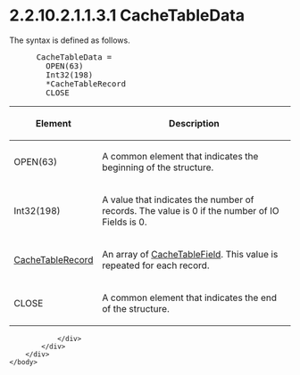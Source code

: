 <html dir="LTR" xmlns:mshelp="http://msdn.microsoft.com/mshelp" xmlns:ddue="http://ddue.schemas.microsoft.com/authoring/2003/5" xmlns:xlink="http://www.w3.org/1999/xlink" xmlns:tool="http://www.microsoft.com/tooltip">
    <head>
        <meta http-equiv="Content-Type" content="text/html; CHARSET=utf-8"></meta>
        <meta name="save" content="history"></meta>
        <title>2.2.10.2.1.1.3.1 CacheTableData</title>
        <xml>
            <mshelp:toctitle title="2.2.10.2.1.1.3.1 CacheTableData"></mshelp:toctitle>
            <mshelp:rltitle title="[MS-SSAS8]: CacheTableData"></mshelp:rltitle>
            <mshelp:keyword index="A" term="ac557119-15a9-481b-a8a5-c3036176b9b9"></mshelp:keyword>
            <mshelp:attr name="DCSext.ContentType" value="open specification"></mshelp:attr>
            <mshelp:attr name="AssetID" value="ac557119-15a9-481b-a8a5-c3036176b9b9"></mshelp:attr>
            <mshelp:attr name="TopicType" value="kbRef"></mshelp:attr>
            <mshelp:attr name="DCSext.Title" value="[MS-SSAS8]: CacheTableData" />
        </xml>
    </head>
    <body>
        <div id="header">
            <h1 class="heading">2.2.10.2.1.1.3.1 CacheTableData</h1>
        </div>
        <div id="mainSection">
            <div id="mainBody">
                <div id="allHistory" class="saveHistory"></div>
                <div id="sectionSection0" class="section" name="collapseableSection">
                    

<p>The syntax is defined as follows.           </p>

<dl>
<dd>
<div><pre> CacheTableData = 
   OPEN(63)
   Int32(198)
   *CacheTableRecord
   CLOSE
</pre></div>
</dd></dl>

<table>
 <thead>
  <tr>
   <th>
   <p>Element</p>
   </th>
   <th>
   <p>Description</p>
   </th>
  </tr>
 </thead>
 <tr>
  <td>
  <p>OPEN(63)</p>
  </td>
  <td>
  <p>A common element that indicates the beginning of the
  structure.</p>
  </td>
 </tr>
 <tr>
  <td>
  <p>Int32(198)</p>
  </td>
  <td>
  <p>A value that indicates the number of records. The
  value is 0 if the number of IO Fields is 0.</p>
  </td>
 </tr>
 <tr>
  <td>
  <p><a href="b1a0abcb-6819-43cd-b034-e9dc4cd7f2e0.html">CacheTableRecord</a></p>
  </td>
  <td>
  <p>An array of <a href="90b46cab-075b-4240-9d24-266a0c7174d4.html">CacheTableField</a>. This
  value is repeated for each record.</p>
  </td>
 </tr>
 <tr>
  <td>
  <p>CLOSE</p>
  </td>
  <td>
  <p>A common element that indicates the end of the
  structure.</p>
  </td>
 </tr>
</table>

<p> </p>


                </div>
            </div>
        </div>
    </body>
</html>